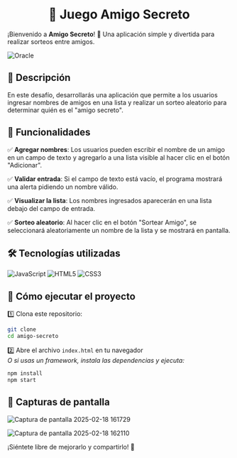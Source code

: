 <h1 align="center"> 🎁 Juego Amigo Secreto </h1>

¡Bienvenido a **Amigo Secreto**! 🎉 Una aplicación simple y divertida para realizar sorteos entre amigos.  

![Oracle](https://img.shields.io/badge/Oracle-F80000?style=for-the-badge&logo=oracle&logoColor=white)

## 📌 Descripción  

En este desafío, desarrollarás una aplicación que permite a los usuarios ingresar nombres de amigos en una lista y realizar un sorteo aleatorio para determinar quién es el "amigo secreto".  

## 🚀 Funcionalidades  

✅ **Agregar nombres**: Los usuarios pueden escribir el nombre de un amigo en un campo de texto y agregarlo a una lista visible al hacer clic en el botón "Adicionar".  

✅ **Validar entrada**: Si el campo de texto está vacío, el programa mostrará una alerta pidiendo un nombre válido.  

✅ **Visualizar la lista**: Los nombres ingresados aparecerán en una lista debajo del campo de entrada.  

✅ **Sorteo aleatorio**: Al hacer clic en el botón "Sortear Amigo", se seleccionará aleatoriamente un nombre de la lista y se mostrará en pantalla.  

## 🛠️ Tecnologías utilizadas  

![JavaScript](https://img.shields.io/badge/javascript-%23323330.svg?style=for-the-badge&logo=javascript&logoColor=%23F7DF1E)
![HTML5](https://img.shields.io/badge/html5-%23E34F26.svg?style=for-the-badge&logo=html5&logoColor=white)
![CSS3](https://img.shields.io/badge/css3-%231572B6.svg?style=for-the-badge&logo=css3&logoColor=white)


## 🎯 Cómo ejecutar el proyecto  

1️⃣ Clona este repositorio:  
   ```bash
   git clone 
   cd amigo-secreto
   ```  

2️⃣ Abre el archivo `index.html` en tu navegador  
   _O si usas un framework, instala las dependencias y ejecuta:_  
   ```bash
   npm install  
   npm start  
   ```  

## 📸 Capturas de pantalla  

![Captura de pantalla 2025-02-18 161729](https://github.com/user-attachments/assets/66bc1fcb-244d-430a-a7ed-d17b02e6fa3d)

  ![Captura de pantalla 2025-02-18 162110](https://github.com/user-attachments/assets/5221e74a-90e6-4fd3-ba08-ec8eae5ec455)


 ¡Siéntete libre de mejorarlo y compartirlo! 🚀  

